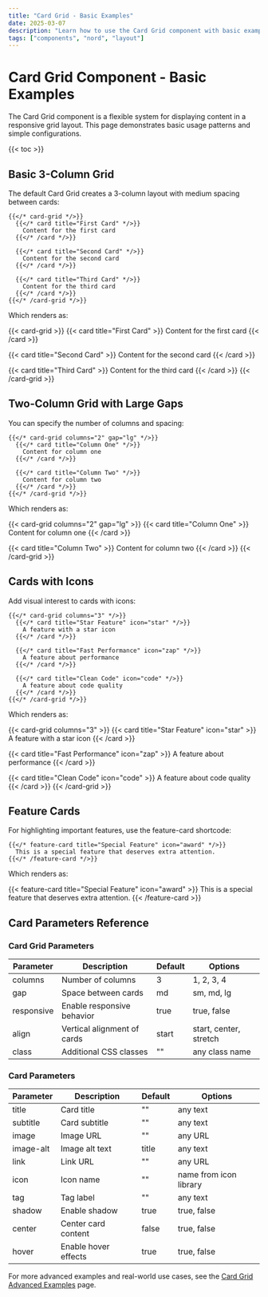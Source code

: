 ```yaml
---
title: "Card Grid - Basic Examples"
date: 2025-03-07
description: "Learn how to use the Card Grid component with basic examples"
tags: ["components", "nord", "layout"]
---
```


# Card Grid Component - Basic Examples

The Card Grid component is a flexible system for displaying content in a responsive grid layout. This page demonstrates basic usage patterns and simple configurations.

{{< toc >}}

## Basic 3-Column Grid

The default Card Grid creates a 3-column layout with medium spacing between cards:

```
{{</* card-grid */>}}
  {{</* card title="First Card" */>}}
    Content for the first card
  {{</* /card */>}}
  
  {{</* card title="Second Card" */>}}
    Content for the second card
  {{</* /card */>}}
  
  {{</* card title="Third Card" */>}}
    Content for the third card
  {{</* /card */>}}
{{</* /card-grid */>}}
```

Which renders as:

{{< card-grid >}}
  {{< card title="First Card" >}}
    Content for the first card
  {{< /card >}}
  
  {{< card title="Second Card" >}}
    Content for the second card
  {{< /card >}}
  
  {{< card title="Third Card" >}}
    Content for the third card
  {{< /card >}}
{{< /card-grid >}}

## Two-Column Grid with Large Gaps

You can specify the number of columns and spacing:

```
{{</* card-grid columns="2" gap="lg" */>}}
  {{</* card title="Column One" */>}}
    Content for column one
  {{</* /card */>}}
  
  {{</* card title="Column Two" */>}}
    Content for column two
  {{</* /card */>}}
{{</* /card-grid */>}}
```

Which renders as:

{{< card-grid columns="2" gap="lg" >}}
  {{< card title="Column One" >}}
    Content for column one
  {{< /card >}}
  
  {{< card title="Column Two" >}}
    Content for column two
  {{< /card >}}
{{< /card-grid >}}

## Cards with Icons

Add visual interest to cards with icons:

```
{{</* card-grid columns="3" */>}}
  {{</* card title="Star Feature" icon="star" */>}}
    A feature with a star icon
  {{</* /card */>}}
  
  {{</* card title="Fast Performance" icon="zap" */>}}
    A feature about performance
  {{</* /card */>}}
  
  {{</* card title="Clean Code" icon="code" */>}}
    A feature about code quality
  {{</* /card */>}}
{{</* /card-grid */>}}
```

Which renders as:

{{< card-grid columns="3" >}}
  {{< card title="Star Feature" icon="star" >}}
    A feature with a star icon
  {{< /card >}}
  
  {{< card title="Fast Performance" icon="zap" >}}
    A feature about performance
  {{< /card >}}
  
  {{< card title="Clean Code" icon="code" >}}
    A feature about code quality
  {{< /card >}}
{{< /card-grid >}}

## Feature Cards

For highlighting important features, use the feature-card shortcode:

```
{{</* feature-card title="Special Feature" icon="award" */>}}
  This is a special feature that deserves extra attention.
{{</* /feature-card */>}}
```

Which renders as:

{{< feature-card title="Special Feature" icon="award" >}}
  This is a special feature that deserves extra attention.
{{< /feature-card >}}

## Card Parameters Reference

### Card Grid Parameters

| Parameter | Description | Default | Options |
|-----------|-------------|---------|---------|
| columns | Number of columns | 3 | 1, 2, 3, 4 |
| gap | Space between cards | md | sm, md, lg |
| responsive | Enable responsive behavior | true | true, false |
| align | Vertical alignment of cards | start | start, center, stretch |
| class | Additional CSS classes | "" | any class name |

### Card Parameters

| Parameter | Description | Default | Options |
|-----------|-------------|---------|---------|
| title | Card title | "" | any text |
| subtitle | Card subtitle | "" | any text |
| image | Image URL | "" | any URL |
| image-alt | Image alt text | title | any text |
| link | Link URL | "" | any URL |
| icon | Icon name | "" | name from icon library |
| tag | Tag label | "" | any text |
| shadow | Enable shadow | true | true, false |
| center | Center card content | false | true, false |
| hover | Enable hover effects | true | true, false |

For more advanced examples and real-world use cases, see the [Card Grid Advanced Examples](/posts/card-grid-advanced) page.
